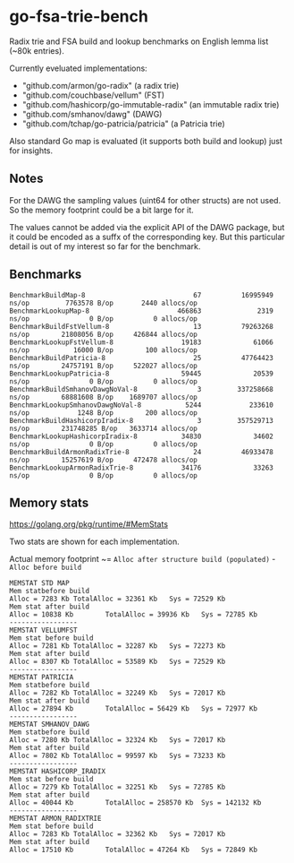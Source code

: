 # go-fsa-trie-bench
Radix trie and FSA build and lookup benchmarks on English lemma list (~80k entries).

Currently eveluated implementations:
- "github.com/armon/go-radix" (a radix trie)
- "github.com/couchbase/vellum" (FST)
- "github.com/hashicorp/go-immutable-radix" (an immutable radix trie)
- "github.com/smhanov/dawg" (DAWG)
- "github.com/tchap/go-patricia/patricia" (a Patricia trie)

Also standard Go map is evaluated (it supports both build and lookup) just for insights.

## Notes
For the DAWG the sampling values (uint64 for other structs) are not used. So the memory footprint could be a bit large for it. 

The values cannot be added via the explicit API of the DAWG package, but it could be encoded as a suffx of the corresponding key. But this particular detail is out of my interest so far for the benchmark.

## Benchmarks
```
BenchmarkBuildMap-8                           67          16995949 ns/op         7763578 B/op       2440 allocs/op
BenchmarkLookupMap-8                      466863              2319 ns/op               0 B/op          0 allocs/op
BenchmarkBuildFstVellum-8                     13          79263268 ns/op        21808056 B/op     426844 allocs/op
BenchmarkLookupFstVellum-8                 19183             61066 ns/op           16000 B/op        100 allocs/op
BenchmarkBuildPatricia-8                      25          47764423 ns/op        24757191 B/op     522027 allocs/op
BenchmarkLookupPatricia-8                  59445             20539 ns/op               0 B/op          0 allocs/op
BenchmarkBuildSmhanovDawgNoVal-8               3         337258668 ns/op        68881608 B/op    1689707 allocs/op
BenchmarkLookupSmhanovDawgNoVal-8           5244            233610 ns/op            1248 B/op        200 allocs/op
BenchmarkBuildHashicorpIradix-8                3         357529713 ns/op        231748285 B/op   3633714 allocs/op
BenchmarkLookupHashicorpIradix-8           34830             34602 ns/op               0 B/op          0 allocs/op
BenchmarkBuildArmonRadixTrie-8                24          46933478 ns/op        15257619 B/op     472478 allocs/op
BenchmarkLookupArmonRadixTrie-8            34176             33263 ns/op               0 B/op          0 allocs/op
```

## Memory stats
https://golang.org/pkg/runtime/#MemStats

Two stats are shown for each implementation. 

Actual memory footprint ~= `Alloc after structure build (populated)` - `Alloc before build`


```
MEMSTAT STD MAP
Mem statbefore build
Alloc = 7283 Kb TotalAlloc = 32361 Kb   Sys = 72529 Kb
Mem stat after build
Alloc = 10838 Kb        TotalAlloc = 39936 Kb   Sys = 72785 Kb
-----------------
MEMSTAT VELLUMFST
Mem stat before build
Alloc = 7281 Kb TotalAlloc = 32287 Kb   Sys = 72273 Kb
Mem stat after build
Alloc = 8307 Kb TotalAlloc = 53589 Kb   Sys = 72529 Kb
-----------------
MEMSTAT PATRICIA
Mem statbefore build
Alloc = 7282 Kb TotalAlloc = 32249 Kb   Sys = 72017 Kb
Mem stat after build
Alloc = 27894 Kb        TotalAlloc = 56429 Kb   Sys = 72977 Kb
-----------------
MEMSTAT SMHANOV_DAWG
Mem statbefore build
Alloc = 7280 Kb TotalAlloc = 32324 Kb   Sys = 72017 Kb
Mem stat after build
Alloc = 7802 Kb TotalAlloc = 99597 Kb   Sys = 73233 Kb
-----------------
MEMSTAT HASHICORP_IRADIX
Mem stat before build
Alloc = 7279 Kb TotalAlloc = 32251 Kb   Sys = 72785 Kb
Mem stat after build
Alloc = 40044 Kb        TotalAlloc = 258570 Kb  Sys = 142132 Kb
-----------------
MEMSTAT ARMON_RADIXTRIE
Mem stat before build
Alloc = 7283 Kb TotalAlloc = 32362 Kb   Sys = 72017 Kb
Mem stat after build
Alloc = 17510 Kb        TotalAlloc = 47264 Kb   Sys = 72849 Kb
```

